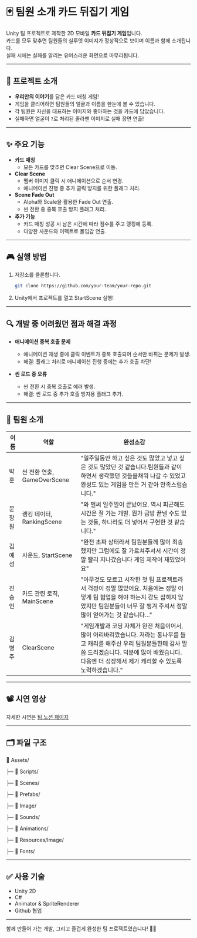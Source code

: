 # 🃏 팀원 소개 카드 뒤집기 게임

Unity 팀 프로젝트로 제작한 2D 모바일 **카드 뒤집기 게임**입니다.  
카드를 모두 맞추면 팀원들의 실루엣 이미지가 정상적으로 보이며 이름과 함께 소개됩니다.  
실패 시에는 실패를 알리는 유머스러운 화면으로 마무리됩니다.

---

## 📌 프로젝트 소개

- **우리만의 이야기**를 담은 카드 매칭 게임!
- 게임을 클리어하면 팀원들의 얼굴과 이름을 한눈에 볼 수 있습니다.
- 각 팀원은 자신을 대표하는 이미지와 좋아하는 것을 카드에 담았습니다.
- 실패하면 얼굴이 `?`로 처리된 졸라맨 이미지로 실패 장면 연출!

---

## ✨ 주요 기능

- **카드 매칭**
  - 모든 카드를 맞추면 Clear Scene으로 이동.
- **Clear Scene**
  - 멤버 이미지 클릭 시 애니메이션으로 순서 변경.
  - 애니메이션 진행 중 추가 클릭 방지를 위한 플래그 처리.
- **Scene Fade Out**
  - Alpha와 Scale을 활용한 Fade Out 연출.
  - 씬 전환 중 중복 호출 방지 플래그 처리.
- **추가 기능**
  - 카드 매칭 성공 시 남은 시간에 따라 점수를 주고 랭킹에 등록.
  - 다양한 사운드와 이펙트로 몰입감 연출.

---

## 🎮 실행 방법

1. 저장소를 클론합니다.
   ```bash
   git clone https://github.com/your-team/your-repo.git
2. Unity에서 프로젝트를 열고 StartScene 실행!

---

## 🔍 개발 중 어려웠던 점과 해결 과정

 - **애니메이션 중복 호출 문제**
   - 애니메이션 재생 중에 클릭 이벤트가 중복 호출되어 순서만 바뀌는 문제가 발생.
   - 해결: 플래그 처리로 애니메이션 진행 중에는 추가 호출 차단!

  - **씬 로드 중 오류**
    - 씬 전환 시 중복 호출로 에러 발생.
    - 해결: 씬 로드 중 추가 호출 방지용 플래그 추가.

---

## 👥 팀원 소개

| 이름 | 역할 | 완성소감 |
|------|-------------------------------|-------------------------------------------------|
| 박훈 | 씬 전환 연출, GameOverScene | "일주일동안 하고 싶은 것도 많았고 넣고 싶은 것도 많았던 것 같습니다.팀원들과 같이 하면서 생각했던 것들을채워 나갈 수 있었고 완성도 있는 게임을 만든 거 같아 만족스럽습니다." |
| 문장원 | 랭킹 데이터, RankingScene | "와 벌써 일주일이 끝났어요. 역시 피곤해도 시간은 잘 가는 개발. 뭔가 금방 끝낼 수도 있는 것들, 하나라도 더 넣어서 구현한 것 같습니다." |
| 김예성 | 사운드, StartScene | "완전 초짜 상태라서 팀원분들께 많이 죄송했지만 그럼에도 잘 가르쳐주셔서 시간이 정말 빨리 지나갔습니다 게임 제작이 재밌었어요" |
| 진승언 | 카드 관련 로직, MainScene  | "아무것도 모르고 시작한 첫 팀 프로젝트라서 걱정이 정말 많았어요. 처음에는 정말 어떻게 팀 협업을 해야 하는지 감도 잡히지 않았지만 팀원분들이 너무 잘 챙겨 주셔서 정말 많이 얻어가는 것 같습니다…" |
| 김병주 | ClearScene | "게임개발과 코딩 자체가 완전 처음이어서, 많이 어리바리깠습니다. 저라는 통나무를 들고 캐리를 해주신 우리 팀원분들한테 감사 말씀 드리겠습니다. 덕분에 많이 배웠습니다. 다음엔 더 성장해서 제가 캐리할 수 있도록 노력하겠습니다." |

---

## 📽️ 시연 영상
자세한 시연은 [팀 노션 페이지](https://www.notion.so/teamsparta/2222dc3ef51480819634d05124d72d4d)

---

## 🗂️ 파일 구조

  📂 Assets/
  
   ├─ 📁 Scripts/
   
   ├─ 📁 Scenes/
   
   ├─ 📁 Prefabs/
   
   ├─ 📁 Image/
   
   ├─ 📁 Sounds/
   
   ├─ 📁 Animations/
   
   ├─ 📁 Resources/Image/
   
   ├─ 📁 Fonts/
   
---

## ✅ 사용 기술
- Unity 2D
- C#
- Animator & SpriteRenderer
- Github 협업

---

함께 만들어 가는 개발, 그리고 즐겁게 완성한 팀 프로젝트였습니다! 🚀✨
